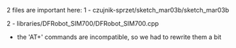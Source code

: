 2 files are important here:
1 - czujnik-sprzet/sketch_mar03b/sketch_mar03b

2 - libraries/DFRobot_SIM700/DFRobot_SIM700.cpp
- the 'AT+' commands are incompatible, so we had to rewrite them a bit
